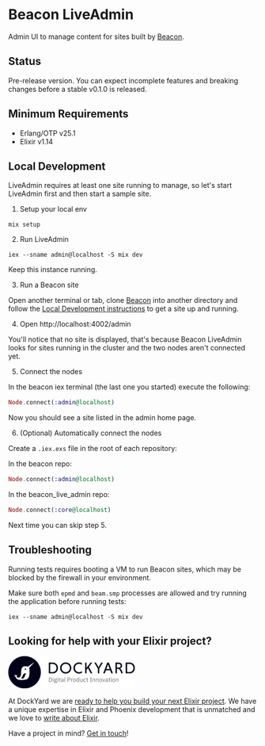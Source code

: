 # Beacon LiveAdmin

Admin UI to manage content for sites built by [Beacon](https://github.com/BeaconCMS/beacon).

## Status

Pre-release version. You can expect incomplete features and breaking changes before a stable v0.1.0 is released.

## Minimum Requirements

- Erlang/OTP v25.1
- Elixir v1.14

## Local Development

LiveAdmin requires at least one site running to manage, so let's start LiveAdmin first and then start a sample site.

1. Setup your local env

```shell
mix setup
```

2. Run LiveAdmin

```shell
iex --sname admin@localhost -S mix dev
```

Keep this instance running.

3. Run a Beacon site

Open another terminal or tab, clone [Beacon](https://github.com/BeaconCMS/beacon) into another directory and follow the [Local Development instructions](https://github.com/BeaconCMS/beacon#local-development) to get a site up and running.

4. Open http://localhost:4002/admin

You'll notice that no site is displayed, that's because Beacon LiveAdmin looks for sites running in the cluster and the two nodes aren't connected yet.

5. Connect the nodes

In the beacon iex terminal (the last one you started) execute the following:

```elixir
Node.connect(:admin@localhost)
```

Now you should see a site listed in the admin home page.

6. (Optional) Automatically connect the nodes

Create a `.iex.exs` file in the root of each repository:

In the beacon repo:

```elixir
Node.connect(:admin@localhost)
```

In the beacon_live_admin repo:

```elixir
Node.connect(:core@localhost)
```

Next time you can skip step 5.

## Troubleshooting

Running tests requires booting a VM to run Beacon sites, which may be blocked by the firewall in your environment.

Make sure both `epmd` and `beam.smp` processes are allowed and try running the application before running tests:

```shell
iex --sname admin@localhost -S mix dev
```

## Looking for help with your Elixir project?

<img src="assets/images/dockyard_logo.png" width="256" alt="DockYard logo">

At DockYard we are [ready to help you build your next Elixir project](https://dockyard.com/phoenix-consulting).
We have a unique expertise in Elixir and Phoenix development that is unmatched and we love to [write about Elixir](https://dockyard.com/blog/categories/elixir).

Have a project in mind? [Get in touch](https://dockyard.com/contact/hire-us)!
